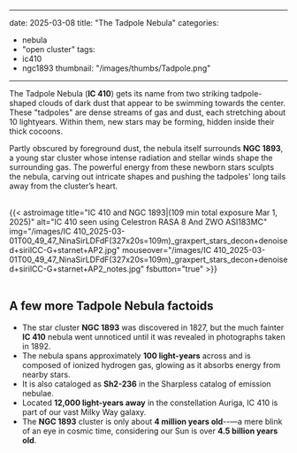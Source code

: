 ------
date: 2025-03-08
title: "The Tadpole Nebula"
categories:
- nebula
- "open cluster"
tags:
- ic410
- ngc1893
thumbnail: "/images/thumbs/Tadpole.png"
---
  
The Tadpole Nebula (**IC 410**) gets its name from two striking tadpole-shaped clouds of dark dust that appear to be swimming towards the center.
These "tadpoles" are dense streams of gas and dust, each stretching about 10 lightyears. Within them, new stars may be forming, hidden inside their thick cocoons.
  
<!--more-->
Partly obscured by foreground dust, the nebula itself surrounds **NGC 1893**, a young star cluster whose intense radiation and stellar winds shape the surrounding gas. The powerful energy from these newborn stars sculpts the nebula, carving out intricate shapes and pushing the tadpoles' long tails away from the cluster’s heart.
   
<br>
{{< astroimage
title="IC 410 and NGC 1893|(109 min total exposure Mar 1, 2025)"
   alt="IC 410 seen using Celestron RASA 8 And ZWO ASI183MC"
   img="/images/IC 410_2025-03-01T00_49_47_NinaSirLDFdF(327x20s=109m)_graxpert_stars_decon+denoised+sirilCC-G+starnet+AP2.jpg"
   mouseover="/images/IC 410_2025-03-01T00_49_47_NinaSirLDFdF(327x20s=109m)_graxpert_stars_decon+denoised+sirilCC-G+starnet+AP2_notes.jpg"
   fsbutton="true"
>}}
<br>
<br>

   
## A few more Tadpole Nebula factoids

- The star cluster **NGC 1893** was discovered in 1827, but the much fainter **IC 410** nebula went unnoticed until it was revealed in photographs taken in 1892.
- The nebula spans approximately **100 light-years** across and is composed of ionized hydrogen gas, glowing as it absorbs energy from nearby stars.
- It is also cataloged as **Sh2-236** in the Sharpless catalog of emission nebulae.
- Located **12,000 light-years away** in the constellation Auriga, IC 410 is part of our vast Milky Way galaxy.
- The **NGC 1893** cluster is only about **4 million years old**--—a mere blink of an eye in cosmic time, considering our Sun is over **4.5 billion years old**.
